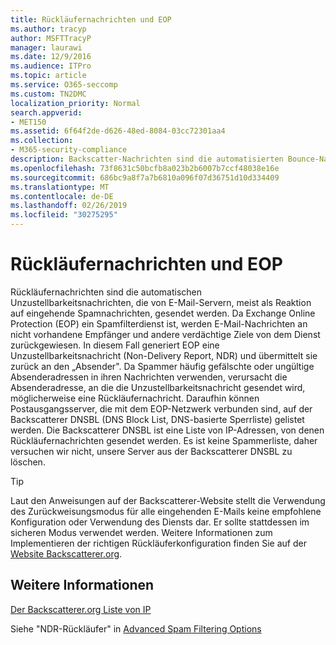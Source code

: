 ```yaml
---
title: Rückläufernachrichten und EOP
ms.author: tracyp
author: MSFTTracyP
manager: laurawi
ms.date: 12/9/2016
ms.audience: ITPro
ms.topic: article
ms.service: O365-seccomp
ms.custom: TN2DMC
localization_priority: Normal
search.appverid:
- MET150
ms.assetid: 6f64f2de-d626-48ed-8084-03cc72301aa4
ms.collection:
- M365-security-compliance
description: Backscatter-Nachrichten sind die automatisierten Bounce-Nachrichten, die von e-Mail-Servern gesendet werden, in der Regel als Folge von eingehenden Spam. Die BACKSCATTERER-DNSBL ist eine Liste von IP-Adressen, die Rückläufer Nachrichten senden. Es handelt sich nicht um eine Spammer-Liste, und wir versuchen nicht, unsere Server aus der BACKSCATTERER-DNSBL zu entfernen.
ms.openlocfilehash: 73f8631c50bcfb8a023b2b6007b7ccf48038e16e
ms.sourcegitcommit: 686bc9a8f7a7b6810a096f07d36751d10d334409
ms.translationtype: MT
ms.contentlocale: de-DE
ms.lasthandoff: 02/26/2019
ms.locfileid: "30275295"
---
```

# <a name="backscatter-messages-and-eop"></a>Rückläufernachrichten und EOP

Rückläufernachrichten sind die automatischen Unzustellbarkeitsnachrichten, die von E-Mail-Servern, meist als Reaktion auf eingehende Spamnachrichten, gesendet werden. Da Exchange Online Protection (EOP) ein Spamfilterdienst ist, werden E-Mail-Nachrichten an nicht vorhandene Empfänger und andere verdächtige Ziele von dem Dienst zurückgewiesen. In diesem Fall generiert EOP eine Unzustellbarkeitsnachricht (Non-Delivery Report, NDR) und übermittelt sie zurück an den „Absender". Da Spammer häufig gefälschte oder ungültige Absenderadressen in ihren Nachrichten verwenden, verursacht die Absenderadresse, an die die Unzustellbarkeitsnachricht gesendet wird, möglicherweise eine Rückläufernachricht. Daraufhin können Postausgangsserver, die mit dem EOP-Netzwerk verbunden sind, auf der Backscatterer DNSBL (DNS Block List, DNS-basierte Sperrliste) gelistet werden. Die Backscatterer DNSBL ist eine Liste von IP-Adressen, von denen Rückläufernachrichten gesendet werden. Es ist keine Spammerliste, daher versuchen wir nicht, unsere Server aus der Backscatterer DNSBL zu löschen. 
  
> [!TIP]
> Laut den Anweisungen auf der Backscatterer-Website stellt die Verwendung des Zurückweisungsmodus für alle eingehenden E-Mails keine empfohlene Konfiguration oder Verwendung des Diensts dar. Er sollte stattdessen im sicheren Modus verwendet werden. Weitere Informationen zum Implementieren der richtigen Rückläuferkonfiguration finden Sie auf der [Website Backscatterer.org](http://www.backscatterer.org/?target=usage). 
  
## <a name="for-more-information"></a>Weitere Informationen

[Der Backscatterer.org Liste von IP](https://blogs.msdn.com/b/tzink/archive/2012/08/22/the-backscatterer-org-ip-list.aspx)
  
Siehe "NDR-Rückläufer" in [Advanced Spam Filtering Options](advanced-spam-filtering-asf-options.md)
  

